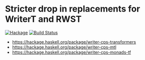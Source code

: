 # Stricter drop in replacements for WriterT and RWST

[![Hackage](https://img.shields.io/hackage/v/writer-cps-mtl.svg)](https://hackage.haskell.org/package/writer-cps-mtl)
[![Build Status](https://secure.travis-ci.org/minad/writer-cps-mtl.png?branch=master)](http://travis-ci.org/minad/writer-cps-mtl)

* https://hackage.haskell.org/package/writer-cps-transformers
* https://hackage.haskell.org/package/writer-cps-mtl
* https://hackage.haskell.org/package/writer-cps-monads-tf
